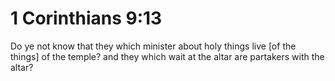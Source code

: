 # 1 Corinthians 9:13

Do ye not know that they which minister about holy things live [of the things] of the temple? and they which wait at the altar are partakers with the altar?